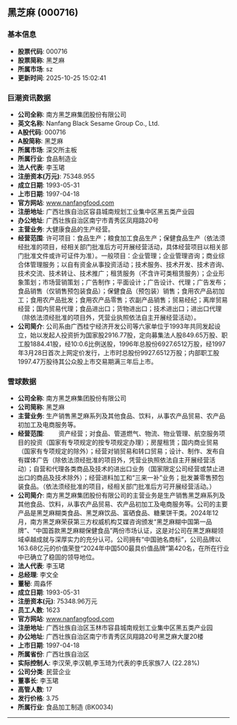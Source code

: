 ## 黑芝麻 (000716)

### 基本信息

- **股票代码**: 000716
- **股票简称**: 黑芝麻
- **所属市场**: sz
- **更新时间**: 2025-10-25 15:02:41

### 巨潮资讯数据

- **公司全称**: 南方黑芝麻集团股份有限公司
- **英文名称**: Nanfang Black Sesame Group Co., Ltd.
- **A股代码**: 000716
- **A股简称**: 黑芝麻
- **所属市场**: 深交所主板
- **所属行业**: 食品制造业
- **法人代表**: 李玉珺
- **注册资本(万元)**: 75348.955
- **成立日期**: 1993-05-31
- **上市日期**: 1997-04-18
- **官方网站**: www.nanfangfood.com
- **注册地址**: 广西壮族自治区容县城南规划工业集中区黑五类产业园
- **办公地址**: 广西壮族自治区南宁市青秀区凤翔路20号
- **主营业务**: 大健康食品的生产经营。
- **经营范围**: 许可项目：食品生产；粮食加工食品生产；保健食品生产（依法须经批准的项目，经相关部门批准后方可开展经营活动，具体经营项目以相关部门批准文件或许可证件为准）。一般项目：企业管理；企业管理咨询；商业综合体管理服务；以自有资金从事投资活动；技术服务、技术开发、技术咨询、技术交流、技术转让、技术推广；租赁服务（不含许可类租赁服务）；企业形象策划；市场营销策划；广告制作；平面设计；广告设计、代理；广告发布；食品销售（仅销售预包装食品）；保健食品（预包装）销售；食用农产品初加工；食用农产品批发；食用农产品零售；农副产品销售；贸易经纪；离岸贸易经营；国内贸易代理；食品进出口；货物进出口；技术进出口；进出口代理（除依法须经批准的项目外，凭营业执照依法自主开展经营活动）。
- **公司简介**: 公司系由广西桂宁经济开发公司等六家单位于1993年共同发起设立，始以发起人投资折为国家股2916.77股，定向募集法人股849.65万股、职工股1884.41股，经10:0.6比例送股，1996年总股份6927.6512万股，经1997年3月28日首次上网定价发行，上市时总股份9927.6512万股；内部职工股1997.47万股待其公众股上市交易期满三年后上市。

### 雪球数据

- **公司全称**: 南方黑芝麻集团股份有限公司
- **公司简称**: 黑芝麻
- **主营业务**: 生产销售黑芝麻系列及其他食品、饮料，从事农产品贸易、农产品初加工及电商服务等。
- **经营范围**: 　　资产经营；对食品、管道燃气、物流、物业管理、航空服务项目的投资（国家有专项规定的按专项规定办理）；房屋租赁；国内商业贸易（国家有专项规定的除外）；经营对销贸易和转口贸易；设计、制作、发布自有媒体广告（除依法须经批准的项目外，凭营业执照依法自主开展经营活动）；自营和代理各类商品及技术的进出口业务（国家限定公司经营或禁止进出口的商品及技术除外）；经营进料加工和“三来一补”业务；批发兼零售预包装食品。（依法须经批准的项目，经相关部门批准后方可开展经营活动。）
- **公司简介**: 南方黑芝麻集团股份有限公司的主营业务是生产销售黑芝麻系列及其他食品、饮料，从事农产品贸易、农产品初加工及电商服务等。公司的主要产品是黑芝麻糊类食品、黑芝麻饮品、富硒食品、糖果饼干类。2024年12月，南方黑芝麻荣获第三方权威机构艾媒咨询颁发“黑芝麻糊中国第一品牌”、“中国首款黑芝麻糊保健食品”两份市场认证，这是对公司在黑芝麻糊领域卓越成就与深厚实力的充分认可。公司拥有“中国驰名商标”，公司品牌以163.68亿元的价值荣登“2024年中国500最具价值品牌”第420名，在所在行业中已确立了稳固的领导地位。
- **法人代表**: 李玉珺
- **总经理**: 李文全
- **董秘**: 周淼怀
- **成立日期**: 1993-05-31
- **注册资本(元)**: 75348.96万元
- **员工人数**: 1623
- **官方网站**: www.nanfangfood.com
- **注册地址**: 广西壮族自治区玉林市容县城南规划工业集中区黑五类产业园
- **办公地址**: 广西壮族自治区南宁市青秀区凤翔路20号黑芝麻大厦20楼
- **上市日期**: 1997-04-18
- **所属省份**: 广西壮族自治区
- **实际控制人**: 李汉荣,李汉朝,李玉琦为代表的李氏家族7人 (22.28%)
- **公司分类**: 民营企业
- **董事长**: 李玉珺
- **高管人数**: 17
- **发行价格**: 3.75
- **所属行业**: 食品加工制造 (BK0034)

---